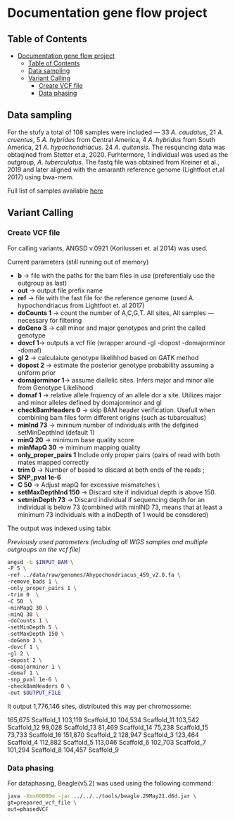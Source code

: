 # Documentation gene flow project

## Table of Contents

- [Documentation gene flow project](#documentation-gene-flow-project)
  - [Table of Contents](#table-of-contents)
  - [Data sampling](#data-sampling)
  - [Variant Calling](#variant-calling)
    - [Create VCF file](#create-vcf-file)
    - [Data phasing](#data-phasing)




## Data sampling

For the stufy a total of 108 samples were included — 33 *A. caudatus*, 21 *A. cruentus*, 5 *A. hybridus* from Central America, 4 *A. hybridus* from South America, 21 *A. hypochondriacus*. 24 *A. quitensis*. The resquncing data was obtaqined from Stetter et.a, 2020. Furhtermore, 1 individual was used as the outgroup, *A. tuberculatus*. The fastq file was obtained from Kreiner et al., 2019 and later aligned with the amaranth reference genome (Lightfoot et.al 2017) using bwa-mem.

Full list of samples available [here](https://docs.google.com/spreadsheets/d/1c-KKXu28MmEhc_AtrKWpN_J8-6mtg-mLBQvmc0PgugE/edit?usp=sharing)


## Variant Calling

### Create VCF file

For calling variants, ANGSD v.0921 (Korilussen et. al 2014) was used.

Current parameters (still running out of memory)

- **b** -> file with the paths for the bam files in use (preferentialy use the outgroup as last)
- **out** -> output file prefix name
- **ref** -> file with the fast file for the reference  genome (used A. hypochondriacus from Lightfoot et. al 2017)
- **doCounts 1** -> count the number of A,C,G,T. All sites, All samples — necessary for filtering 
- **doGeno 3** -> call minor and major genotypes and print the called genotype 
- **dovcf 1**-> outputs a vcf file (wrapper around -gl -dopost -domajorminor -domaf)
- **gl 2** -> calculaiute genotype likelihhod based on GATK method 
- **dopost 2**  -> estimate the posterior genotype probability assuming a uniform prior 
- **domajorminor 1**-> assume diallelic sites. Infers major and minor alle from Genotype Likelihood 
- **domaf 1**  -> relative allele frquency of an allele dor a site. Utilizes major and minor alleles defined by domajorminor and gl
- **checkBamHeaders 0** -> skip BAM header verification. Usefull when combining bam files form different origins (such as tubarcualtus)
- **minInd 73** -> mininum number of individuals with the defgined setMinDepthInd (default 1) 
- **minQ 20** -> minimum base quality score 
- **minMapQ 30** -> miminum mapping quality 
- **only_proper_pairs 1** Include only proper pairs (pairs of read with both mates mapped correctly
- **trim 0**  -> Number of based to discard at both ends of the reads ;
- **SNP_pval 1e-6** 
- **C 50** -> Adjust mapQ for excessive mismatches \
- **setMaxDepthInd 150** -> Discard site if individual depth is above 150.
- **setminDepth 73** -> Discard individual if sequencing depth for an individual is below 73 (combined with minIND 73, means that at least a minimum 73 individuals with a indDepth of 1 would be consdered)

The output was indexed using tabix


*Previously used parameters (including all WGS samples and multiple outgroups on the vcf file)*

```bash
angsd -b $INPUT_BAM \
-P 5 \
-ref ../data/raw/genomes/Ahypochondriacus_459_v2.0.fa \
-remove_bads 1 \
-only_proper_pairs 1 \
-trim 0  \
-C 50  \
-minMapQ 30 \
-minQ 30 \
-doCounts 1 \
-setMinDepth 5 \
-setMaxDepth 150 \
-doGeno 3 \
-dovcf 1 \
-gl 2 \
-dopost 2 \
-domajorminor 1 \
-domaf 1 \
-snp_pval 1e-6 \
-checkBamHeaders 0 \
-out $OUTPUT_FILE
```

It output 1,776,146 sites, distributed this way per chromossome:

 165,675 Scaffold_1
 103,119 Scaffold_10
 104,534 Scaffold_11
 103,542 Scaffold_12
  98,028 Scaffold_13
  81,469 Scaffold_14
  75,238 Scaffold_15
  73,733 Scaffold_16
 151,870 Scaffold_2
 128,947 Scaffold_3
 123,464 Scaffold_4
 112,882 Scaffold_5
 113,046 Scaffold_6
 102,703 Scaffold_7
 101,294 Scaffold_8
 104,457 Scaffold_9


### Data phasing

For dataphasing, Beagle(v5.2) was used using the following command:

```bash
java -Xmx60000m -jar ../../../tools/beagle.29May21.d6d.jar \
gt=prepared_vcf_file \
out=phasedVCF  
```
